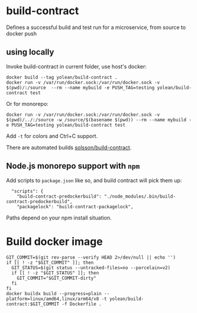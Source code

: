# build-contract
Defines a successful build and test run for a microservice, from source to docker push

## using locally

Invoke build-contract in current folder, use host's docker:
```
docker build --tag yolean/build-contract .
docker run -v /var/run/docker.sock:/var/run/docker.sock -v $(pwd)/:/source  --rm --name mybuild -e PUSH_TAG=testing yolean/build-contract test
```

Or for monorepo:
```
docker run -v /var/run/docker.sock:/var/run/docker.sock -v $(pwd)/../:/source -w /source/$(basename $(pwd)) --rm --name mybuild -e PUSH_TAG=testing yolean/build-contract test
```

Add `-t` for colors and Ctrl+C support.

There are automated builds [solsson/build-contract](https://hub.docker.com/r/solsson/build-contract).

## Node.js monorepo support with `npm`

Add scripts to `package.json` like so, and build contract will pick them up:

```
  "scripts": {
    "build-contract-predockerbuild": "./node_modules/.bin/build-contract-predockerbuild",
    "packagelock": "build-contract-packagelock",
```

Paths depend on your npm install situation.

# Build docker image

```
GIT_COMMIT=$(git rev-parse --verify HEAD 2>/dev/null || echo '')
if [[ ! -z "$GIT_COMMIT" ]]; then
  GIT_STATUS=$(git status --untracked-files=no --porcelain=v2)
  if [[ ! -z "$GIT_STATUS" ]]; then
    GIT_COMMIT="$GIT_COMMIT-dirty"
  fi
fi
docker buildx build --progress=plain --platform=linux/amd64,linux/arm64/v8 -t yolean/build-contract:$GIT_COMMIT -f Dockerfile .
```
